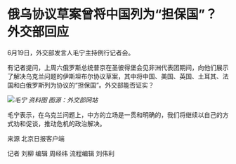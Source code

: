 

# 俄乌协议草案曾将中国列为“担保国”？外交部回应

6月19日，外交部发言人毛宁主持例行记者会。

有记者提问，上周六俄罗斯总统普京在圣彼得堡会见非洲代表团期间，向他们展示了解决乌克兰问题的伊斯坦布尔协议草案，其中将中国、美国、英国、土耳其、法国和白俄罗斯列为协议的“担保国”。外交部能否证实？

![](https://inews.gtimg.com/om_bt/O2t2m5ZN5Zuv7En5DDOX_Z3c3Y6WKlNRXhN3O50vMxaOEAA/1000)_毛宁
资料图 图源：外交部网站_

毛宁表示，在乌克兰问题上，中方的立场是一贯和明确的，我们将继续以自己的方式劝和促谈，推动危机的政治解决。

来源 北京日报客户端

记者 刘柳 编辑 周经纬 流程编辑 刘伟利

